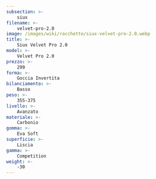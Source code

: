 ```yaml
---
subsection: >-
    siux
filename: >-
    velvet-pro-2.0
image: /images/wiki/racchette/siux-velvet-pro-2.0.webp
title: >-
    Siux Velvet Pro 2.0
model: >-
    Velvet Pro 2.0
prezzo: >-
    299
forma: >-
    Goccia Invertita
bilanciamento: >-
    Basso
peso: >-
    355-375
livello: >-
    Avanzato
materiale: >-
    Carbonio
gomma: >-
    Eva Soft
superficie: >-
    Liscia
gamma: >-
    Competition
weight: >-
    -30
---
```

